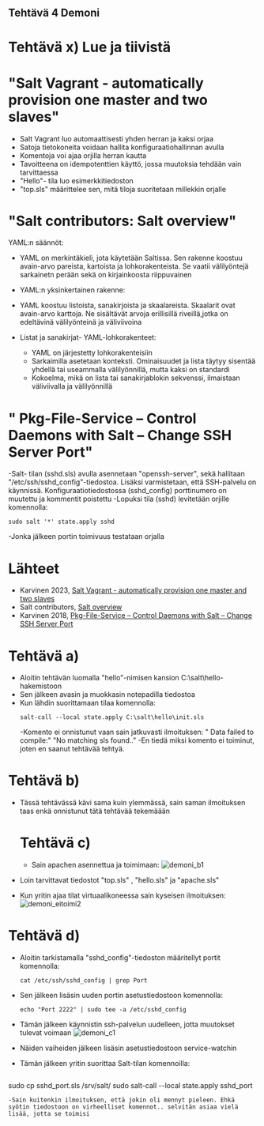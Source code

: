 ## Tehtävä 4 Demoni

# Tehtävä x) Lue ja tiivistä

# "Salt Vagrant - automatically provision one master and two slaves"

- Salt Vagrant luo automaattisesti yhden herran ja kaksi orjaa
- Satoja tietokoneita voidaan hallita konfiguraatiohallinnan avulla
- Komentoja voi ajaa orjilla herran kautta
- Tavoitteena on idempotenttien käyttö, jossa muutoksia tehdään vain tarvittaessa
-  "Hello"- tila luo esimerkkitiedoston
-  "top.sls" määrittelee sen, mitä tiloja suoritetaan millekkin orjalle

  # "Salt contributors: Salt overview"

YAML:n säännöt:
- YAML on merkintäkieli, jota käytetään Saltissa. Sen rakenne koostuu avain-arvo pareista, kartoista ja lohkorakenteista. Se vaatii välilyöntejä sarkainetn perään sekä on kirjainkoosta riippuvainen

- YAML:n yksinkertainen rakenne:
-  YAML koostuu listoista, sanakirjoista ja skaalareista. Skaalarit ovat avain-arvo karttoja. Ne sisältävät arvoja erillisillä riveillä,jotka on edeltävinä välilyönteinä ja väliviivoina
 - Listat ja sanakirjat- YAML-lohkorakenteet:
   - YAML on järjestetty lohkorakenteisiin
    - Sarkaimilla asetetaan konteksti. Ominaisuudet ja lista täytyy sisentää yhdellä tai useammalla välilyönnillä, mutta kaksi on standardi
    - Kokoelma, mikä on lista tai sanakirjablokin sekvenssi, ilmaistaan väliviivalla ja välilyönnillä

 # " Pkg-File-Service – Control Daemons with Salt – Change SSH Server Port"

-Salt- tilan (sshd.sls) avulla asennetaan "openssh-server", sekä hallitaan "/etc/ssh/sshd_config"-tiedostoa. Lisäksi varmistetaan, että SSH-palvelu on käynnissä. Konfiguraatiotiedostossa (sshd_config) porttinumero on muutettu ja kommentit poistettu
-Lopuksi tila (sshd) levitetään orjille komennolla:
```
sudo salt '*' state.apply sshd
```
-Jonka jälkeen portin toimivuus testataan orjalla

# Lähteet

- Karvinen 2023, [Salt Vagrant - automatically provision one master and two slaves](https://terokarvinen.com/2023/salt-vagrant/#infra-as-code---your-wishes-as-a-text-file)
- Salt contributors, [Salt overview](https://docs.saltproject.io/salt/user-guide/en/latest/topics/overview.html#rules-of-yaml)
- Karvinen 2018, [Pkg-File-Service – Control Daemons with Salt – Change SSH Server Port](https://terokarvinen.com/2018/04/03/pkg-file-service-control-daemons-with-salt-change-ssh-server-port/?fromSearch=karvinen%20salt%20ssh)


# Tehtävä a)

- Aloitin tehtävän luomalla "hello"-nimisen kansion C:\salt\hello-hakemistoon
- Sen jälkeen avasin ja muokkasin notepadilla tiedostoa
- Kun lähdin suorittamaan tilaa komennolla:
  ```
  salt-call --local state.apply C:\salt\hello\init.sls
  ```
  -Komento ei onnistunut vaan sain jatkuvasti ilmoituksen: " Data failed to compile:" "No matching sls  found.."
-En tiedä miksi komento ei toiminut, joten en saanut tehtävää tehtyä.

# Tehtävä b)
- Tässä tehtävässä kävi sama kuin ylemmässä, sain saman ilmoituksen taas enkä onnistunut tätä tehtävää tekemäään

  # Tehtävä c)

  - Sain apachen asennettua ja toimimaan:
  ![demoni_b1](https://github.com/Saimas1/Palvelinten-hallinta/assets/165194309/43190bc0-2b6e-4242-8580-e3dd687aec33)

- Loin tarvittavat tiedostot "top.sls" , "hello.sls" ja "apache.sls"
- Kun yritin ajaa tilat virtuaalikoneessa sain kyseisen ilmoituksen:
 ![demoni_eitoimi2](https://github.com/Saimas1/Palvelinten-hallinta/assets/165194309/36cc178e-13a4-4948-8749-01066bafc412)

 # Tehtävä d) 

 - Aloitin tarkistamalla "sshd_config"-tiedoston määritellyt portit komennolla:
   ```
   cat /etc/ssh/sshd_config | grep Port
   ```
- Sen jälkeen lisäsin uuden portin asetustiedostoon komennolla:
  ```
  echo "Port 2222" | sudo tee -a /etc/sshd_config
  ```

- Tämän jälkeen käynnistin ssh-palvelun uudelleen, jotta muutokset tulevat voimaan
![demoni_c1](https://github.com/Saimas1/Palvelinten-hallinta/assets/165194309/96bbc42a-d742-4651-94c3-ecca6f863fd8)

 - Näiden vaiheiden jälkeen lisäsin asetustiedostoon service-watchin
 - Tämän jälkeen yritin suorittaa Salt-tilan komennoilla:
   ```
sudo cp sshd_port.sls /srv/salt/
sudo salt-call --local state.apply sshd_port
```
-Sain kuitenkin ilmoituksen, että jokin oli mennyt pieleen. Ehkä syötin tiedostoon on virheelliset komennot.. selvitän asiaa vielä lisää, jotta se toimisi
  
